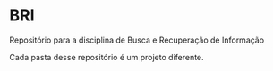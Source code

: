 # BRI
Repositório para a disciplina de Busca e Recuperação de Informação

Cada pasta desse repositório é um projeto diferente.

